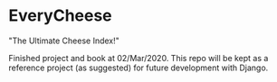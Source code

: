 EveryCheese
==============================
"The Ultimate Cheese Index!"

Finished project and book at 02/Mar/2020.
This repo will be kept as a reference project (as suggested) for future development with Django.